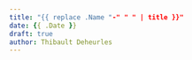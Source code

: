```yaml
---
title: "{{ replace .Name "-" " " | title }}"
date: {{ .Date }}
draft: true
author: Thibault Deheurles
---
```

